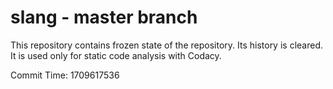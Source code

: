 # slang - master branch

This repository contains frozen state of the repository.
Its history is cleared. It is used only for static code
analysis with Codacy.

Commit Time: 1709617536